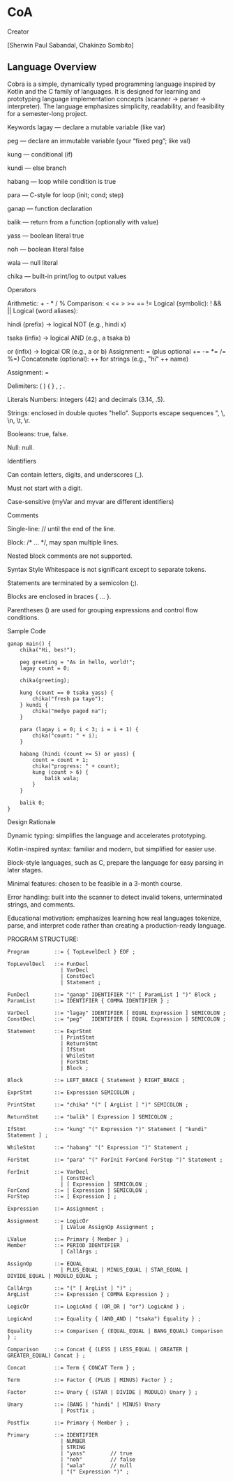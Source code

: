 # CoA

Creator

[Sherwin Paul Sabandal, Chakinzo Sombito]

## Language Overview
Cobra is a simple, dynamically typed programming language inspired by Kotlin and the C family of languages.
It is designed for learning and prototyping language implementation concepts (scanner → parser → interpreter).
The language emphasizes simplicity, readability, and feasibility for a semester-long project.

Keywords
lagay — declare a mutable variable (like var)

peg — declare an immutable variable (your “fixed peg”; like val)

kung — conditional (if)

kundi — else branch

habang — loop while condition is true

para — C-style for loop (init; cond; step)

ganap — function declaration

balik — return from a function (optionally with value)

yass — boolean literal true

noh — boolean literal false

wala — null literal

chika — built-in print/log to output values

Operators

Arithmetic: + - * / %
Comparison: < <= > >= == !=
Logical (symbolic): ! && ||
Logical (word aliases):

hindi (prefix) → logical NOT (e.g., hindi x)

tsaka (infix) → logical AND (e.g., a tsaka b)

or (infix) → logical OR (e.g., a or b)
Assignment: = (plus optional += -= *= /= %=)
Concatenate (optional): ++ for strings (e.g., "hi" ++ name)


Assignment: =

Delimiters: ( ) { } , ; .

Literals
Numbers: integers (42) and decimals (3.14, .5).

Strings: enclosed in double quotes "hello". Supports escape sequences \", \\, \n, \t, \r.

Booleans: true, false.

Null: null.

Identifiers

Can contain letters, digits, and underscores (_).

Must not start with a digit.

Case-sensitive (myVar and myvar are different identifiers)

Comments

Single-line: // until the end of the line.

Block: /* ... */, may span multiple lines.

Nested block comments are not supported.

Syntax Style
Whitespace is not significant except to separate tokens.

Statements are terminated by a semicolon (;).

Blocks are enclosed in braces { ... }.

Parentheses () are used for grouping expressions and control flow conditions.

Sample Code
```
ganap main() {
    chika("Hi, bes!");
    
    peg greeting = "As in hello, world!";
    lagay count = 0;

    chika(greeting);

    kung (count == 0 tsaka yass) {
        chika("fresh pa tayo");
    } kundi {
        chika("medyo pagod na");
    }

    para (lagay i = 0; i < 3; i = i + 1) {
        chika("count: " + i);
    }

    habang (hindi (count >= 5) or yass) {
        count = count + 1;
        chika("progress: " + count);
        kung (count > 6) {
            balik wala;
        }
    }

    balik 0;
}

```
Design Rationale


Dynamic typing: simplifies the language and accelerates prototyping.

Kotlin-inspired syntax: familiar and modern, but simplified for easier use.

Block-style languages, such as C, prepare the language for easy parsing in later stages.

Minimal features: chosen to be feasible in a 3-month course.

Error handling: built into the scanner to detect invalid tokens, unterminated strings, and comments.

Educational motivation: emphasizes learning how real languages tokenize, parse, and interpret code rather than creating a production-ready language.


PROGRAM STRUCTURE:

```
Program        ::= { TopLevelDecl } EOF ;

TopLevelDecl   ::= FunDecl
                 | VarDecl
                 | ConstDecl
                 | Statement ;

FunDecl        ::= "ganap" IDENTIFIER "(" [ ParamList ] ")" Block ;
ParamList      ::= IDENTIFIER { COMMA IDENTIFIER } ;

VarDecl        ::= "lagay" IDENTIFIER [ EQUAL Expression ] SEMICOLON ;
ConstDecl      ::= "peg"   IDENTIFIER [ EQUAL Expression ] SEMICOLON ;

```


```
Statement      ::= ExprStmt
                 | PrintStmt
                 | ReturnStmt
                 | IfStmt
                 | WhileStmt
                 | ForStmt
                 | Block ;

Block          ::= LEFT_BRACE { Statement } RIGHT_BRACE ;

ExprStmt       ::= Expression SEMICOLON ;

PrintStmt      ::= "chika" "(" [ ArgList ] ")" SEMICOLON ;

ReturnStmt     ::= "balik" [ Expression ] SEMICOLON ;

IfStmt         ::= "kung" "(" Expression ")" Statement [ "kundi" Statement ] ;

WhileStmt      ::= "habang" "(" Expression ")" Statement ;

ForStmt        ::= "para" "(" ForInit ForCond ForStep ")" Statement ;

ForInit        ::= VarDecl
                 | ConstDecl
                 | [ Expression ] SEMICOLON ;
ForCond        ::= [ Expression ] SEMICOLON ;
ForStep        ::= [ Expression ] ;

```

```
Expression     ::= Assignment ;

Assignment     ::= LogicOr
                 | LValue AssignOp Assignment ;

LValue         ::= Primary { Member } ;
Member         ::= PERIOD IDENTIFIER
                 | CallArgs ;

AssignOp       ::= EQUAL
                 | PLUS_EQUAL | MINUS_EQUAL | STAR_EQUAL | DIVIDE_EQUAL | MODULO_EQUAL ;

CallArgs       ::= "(" [ ArgList ] ")" ;
ArgList        ::= Expression { COMMA Expression } ;

```

```
LogicOr        ::= LogicAnd { (OR_OR | "or") LogicAnd } ;
```

```
LogicAnd       ::= Equality { (AND_AND | "tsaka") Equality } ;
```

```
Equality       ::= Comparison { (EQUAL_EQUAL | BANG_EQUAL) Comparison } ;

Comparison     ::= Concat { (LESS | LESS_EQUAL | GREATER | GREATER_EQUAL) Concat } ;

```

```
Concat         ::= Term { CONCAT Term } ;
```

```
Term           ::= Factor { (PLUS | MINUS) Factor } ;

Factor         ::= Unary { (STAR | DIVIDE | MODULO) Unary } ;

Unary          ::= (BANG | "hindi" | MINUS) Unary
                 | Postfix ;
```

```
Postfix        ::= Primary { Member } ;
```

```
Primary        ::= IDENTIFIER
                 | NUMBER
                 | STRING
                 | "yass"        // true
                 | "noh"         // false
                 | "wala"        // null
                 | "(" Expression ")" ;
```



